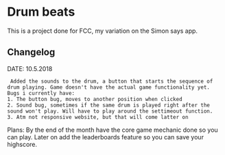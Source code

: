 # Drum beats

This is a project done for FCC, my variation on the Simon says app.

## Changelog
DATE: 10.5.2018
```
 Added the sounds to the drum, a button that starts the sequence of drum playing. Game doesn't have the actual game functionality yet. Bugs i currently have:
1. The button bug, moves to another position when clicked
2. Sound bug, sometimes if the same drum is played right after the sound won't play. Will have to play around the settimeout function.
3. Atm not responsive website, but that will come latter on

```

Plans: By the end of the month have the core game mechanic done so you can play. Later on add the leaderboards feature so you can save your highscore.
